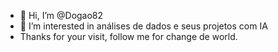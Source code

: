 - 👋 Hi, I’m @Dogao82
- 👀 I’m interested in análises de dados e seus projetos com IA
- Thanks for your visit, follow me for change de world.
